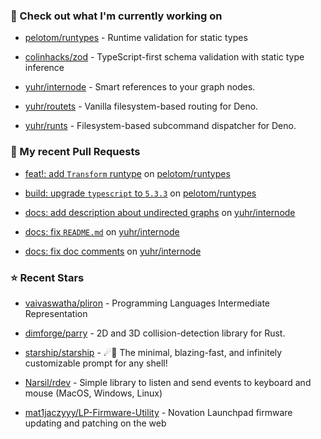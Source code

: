### 👷 Check out what I'm currently working on



- [pelotom/runtypes](https://github.com/pelotom/runtypes) - Runtime validation for static types

- [colinhacks/zod](https://github.com/colinhacks/zod) - TypeScript-first schema validation with static type inference

- [yuhr/internode](https://github.com/yuhr/internode) - Smart references to your graph nodes.

- [yuhr/routets](https://github.com/yuhr/routets) - Vanilla filesystem-based routing for Deno.

- [yuhr/runts](https://github.com/yuhr/runts) - Filesystem-based subcommand dispatcher for Deno.

### 🔨 My recent Pull Requests



- [feat!: add `Transform` runtype](https://github.com/pelotom/runtypes/pull/338) on [pelotom/runtypes](https://github.com/pelotom/runtypes)

- [build: upgrade `typescript` to `5.3.3`](https://github.com/pelotom/runtypes/pull/337) on [pelotom/runtypes](https://github.com/pelotom/runtypes)

- [docs: add description about undirected graphs](https://github.com/yuhr/internode/pull/5) on [yuhr/internode](https://github.com/yuhr/internode)

- [docs: fix `README.md`](https://github.com/yuhr/internode/pull/4) on [yuhr/internode](https://github.com/yuhr/internode)

- [docs: fix doc comments](https://github.com/yuhr/internode/pull/3) on [yuhr/internode](https://github.com/yuhr/internode)

### ⭐ Recent Stars



- [vaivaswatha/pliron](https://github.com/vaivaswatha/pliron) - Programming Languages Intermediate Representation

- [dimforge/parry](https://github.com/dimforge/parry) - 2D and 3D collision-detection library for Rust.

- [starship/starship](https://github.com/starship/starship) - ☄🌌️  The minimal, blazing-fast, and infinitely customizable prompt for any shell!

- [Narsil/rdev](https://github.com/Narsil/rdev) - Simple library to listen and send events to keyboard and mouse (MacOS, Windows, Linux)

- [mat1jaczyyy/LP-Firmware-Utility](https://github.com/mat1jaczyyy/LP-Firmware-Utility) - Novation Launchpad firmware updating and patching on the web